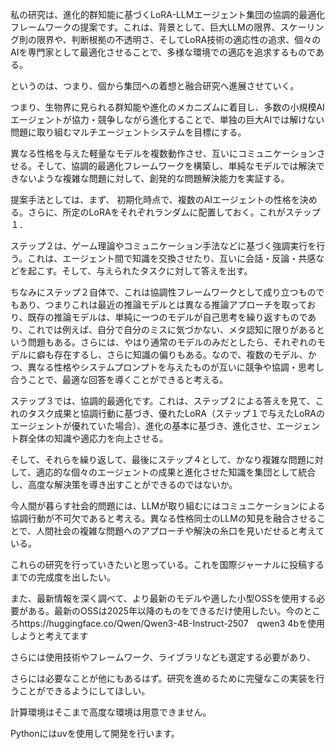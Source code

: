私の研究は、進化的群知能に基づくLoRA-LLMエージェント集団の協調的最適化フレームワークの提案です。これは、背景として、巨大LLMの限界、スケーリング則の限界や、判断根拠の不透明さ、そしてLoRA技術の適応性の追求、個々のAIを専門家として最適化させることで、多様な環境での適応を追求するものである。

というのは、つまり、個から集団への着想と融合研究へ進展させていく。

つまり、生物界に見られる群知能や進化のメカニズムに着目し、多数の小規模AIエージェントが協力・競争しながら進化することで、単独の巨大AIでは解けない問題に取り組むマルチエージェントシステムを目標にする。

異なる性格を与えた軽量なモデルを複数動作させ、互いにコミュニケーションさせる。そして、協調的最適化フレームワークを構築し、単純なモデルでは解決できないような複雑な問題に対して、創発的な問題解決能力を実証する。

提案手法としては、まず、
初期化時点で、複数のAIエージェントの性格を決める。さらに、所定のLoRAをそれぞれランダムに配置しておく。これがステップ１．

ステップ２は、ゲーム理論やコミュニケーション手法などに基づく強調実行を行う。これは、エージェント間で知識を交換させたり、互いに会話・反論・共感などを起こす。そして、与えられたタスクに対して答えを出す。

ちなみにステップ２自体で、これは協調性フレームワークとして成り立つものでもあり、つまりこれは最近の推論モデルとは異なる推論アプローチを取っており、既存の推論モデルは、単純に一つのモデルが自己思考を繰り返すものであり、これでは例えば、自分で自分のミスに気づかない、メタ認知に限りがあるという問題もある。さらには、やはり通常のモデルのみだとしたら、それぞれのモデルに癖も存在するし、さらに知識の偏りもある。なので、複数のモデル、かつ、異なる性格やシステムプロンプトを与えたものが互いに競争や協調・思考し合うことで、最適な回答を導くことができると考える。

ステップ３では、協調的最適化です。これは、ステップ２による答えを見て、これのタスク成果と協調行動に基づき、優れたLoRA（ステップ１で与えたLoRAのエージェントが優れていた場合）、進化の基本に基づき、進化させ、エージェント群全体の知識や適応力を向上させる。

そして、それらを繰り返して、最後にステップ４として、かなり複雑な問題に対して、適応的な個々のエージェントの成果と進化させた知識を集団として統合し、高度な解決策を導き出すことができるのではないか。

今人間が暮らす社会的問題には、LLMが取り組むにはコミュニケーションによる協調行動が不可欠であると考える。異なる性格同士のLLMの知見を融合させることで、人間社会の複雑な問題へのアプローチや解決の糸口を見いだせると考えている。

これらの研究を行っていきたいと思っている。これを国際ジャーナルに投稿するまでの完成度を出したい。

また、最新情報を深く調べて、より最新のモデルや適した小型OSSを使用する必要がある。最新のOSSは2025年以降のものをできるだけ使用したい。今のところhttps://huggingface.co/Qwen/Qwen3-4B-Instruct-2507　qwen3 4bを使用しようと考えてます

さらには使用技術やフレームワーク、ライブラリなども選定する必要があり、

さらには必要なことが他にもあるはず。研究を進めるために完璧なこの実装を行うことができるようにしてほしい。

計算環境はそこまで高度な環境は用意できません。

Pythonにはuvを使用して開発を行います。
